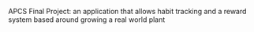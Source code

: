 APCS Final Project:
an application that allows habit tracking and a reward system based around growing a real world plant
